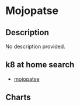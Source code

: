 # Mojopatse

## Description

No description provided.

## k8 at home search

- [mojopatse](https://nanne.dev/k8s-at-home-search/#/mojopatse)

## Charts


